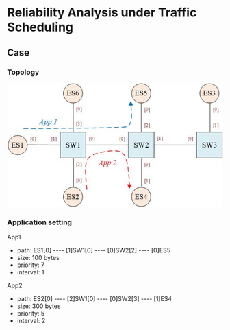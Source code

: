 # Reliability Analysis under Traffic Scheduling

## Case

### Topology

![case topology](image/topology.jpg)

### Application setting

App1
- path: ES1[0] ---- [1]SW1[0] ---- [0]SW2[2] ---- [0]ES5
- size: 100 bytes
- priority: 7
- interval: 1

App2
- path: ES2[0] ---- [2]SW1[0] ---- [0]SW2[3] ---- [1]ES4
- size: 300 bytes
- priority: 5
- interval: 2

